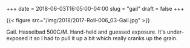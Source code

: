 +++
date = 2018-06-03T16:05:00-04:00
slug = "gail"
draft = false
+++

{{< figure src="/img/2018/2017-Roll-006_03-Gail.jpg" >}}

Gail. Hasselbad 500C/M. Hand-held and guessed exposure. It's under-exposed it so
I had to pull it up a bit which really cranks up the grain.
